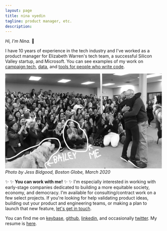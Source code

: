 ```yaml
---
layout: page
title: nina vyedin
tagline: product manager, etc.
description: 
---
```


_Hi, I'm Nina._ :wave:

I have 10 years of experience in the tech industry and I've worked as a product manager for Elizabeth Warren's tech team, a successful Silicon Valley startup, and Microsoft. You can see examples of my work on [campaign tech](), [data](), and [tools for people who write code]().

![Photo by Jess Bidgood, Boston Globe, March 2020](globe_bw.jpeg)
_Photo by Jess Bidgood, Boston Globe, March 2020_

:sparkles: :sparkles: **You can work with me!** :sparkles: :sparkles:
I'm especially interested in working with early-stage companies dedicated to building a more equitable society, economy, and democracy. I'm available for consulting/contract work on a few select projects. If you're looking for help validating product ideas, building out your product and engineering teams, or making a plan to launch that new feature, [let's get in touch](mailto:nina@vyed.in).

You can find me on [keybase](https://keybase.io/vyedin), [github](https://github.com/vyedin), [linkedin](https://www.linkedin.com/in/vyedin/), and occasionally [twitter](https://twitter.com/vyedin). My resume is [here](nina-resume-2021_2.pdf).

